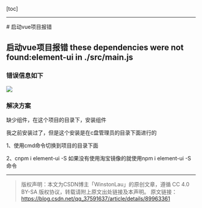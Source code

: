 

[toc]

<hr/>
# 启动vue项目报错

## 启动vue项目报错 these dependencies were not found:element-ui in ./src/main.js

###  **错误信息如下**

![](https://img-blog.csdnimg.cn/20190508172411702.png?x-oss-process=image/watermark,type_ZmFuZ3poZW5naGVpdGk,shadow_10,text_aHR0cHM6Ly9ibG9nLmNzZG4ubmV0L3FxXzM3NTkxNjM3,size_16,color_FFFFFF,t_70)



### **解决方案**

缺少组件，在这个项目的目录下，安装组件

我之前安装过了，但是这个安装是在c盘管理员的目录下面进行的

1、使用cmd命令切换到项目的目录下面

2、cnpm i element-ui -S 如果没有使用淘宝镜像的就使用npm i element-ui -S命令

<hr/>

> 版权声明：本文为CSDN博主「WinstonLau」的原创文章，遵循 CC 4.0 BY-SA 版权协议，转载请附上原文出处链接及本声明。
> 原文链接：https://blog.csdn.net/qq_37591637/article/details/89963361